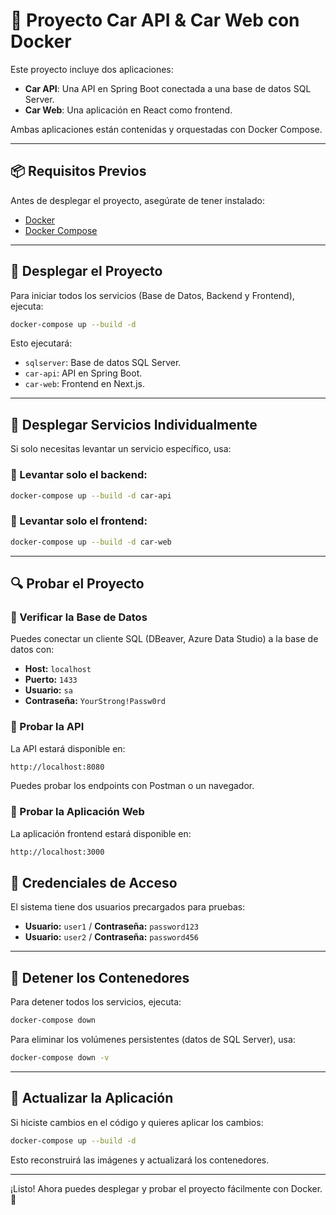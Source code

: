 # 🚀 Proyecto Car API & Car Web con Docker

Este proyecto incluye dos aplicaciones:
- **Car API**: Una API en Spring Boot conectada a una base de datos SQL Server.
- **Car Web**: Una aplicación en React como frontend.

Ambas aplicaciones están contenidas y orquestadas con Docker Compose.

---

## 📦 Requisitos Previos

Antes de desplegar el proyecto, asegúrate de tener instalado:
- [Docker](https://www.docker.com/get-started)
- [Docker Compose](https://docs.docker.com/compose/install/)

---

## 🚀 Desplegar el Proyecto

Para iniciar todos los servicios (Base de Datos, Backend y Frontend), ejecuta:

```sh
docker-compose up --build -d
```

Esto ejecutará:
- `sqlserver`: Base de datos SQL Server.
- `car-api`: API en Spring Boot.
- `car-web`: Frontend en Next.js.

---

## 📌 Desplegar Servicios Individualmente

Si solo necesitas levantar un servicio específico, usa:

### 🔹 Levantar solo el backend:
```sh
docker-compose up --build -d car-api
```

### 🔹 Levantar solo el frontend:
```sh
docker-compose up --build -d car-web
```

---

## 🔍 Probar el Proyecto

### 📌 Verificar la Base de Datos
Puedes conectar un cliente SQL (DBeaver, Azure Data Studio) a la base de datos con:
- **Host:** `localhost`
- **Puerto:** `1433`
- **Usuario:** `sa`
- **Contraseña:** `YourStrong!Passw0rd`

### 📌 Probar la API
La API estará disponible en:
```sh
http://localhost:8080
```
Puedes probar los endpoints con Postman o un navegador.

### 📌 Probar la Aplicación Web
La aplicación frontend estará disponible en:
```sh
http://localhost:3000
```

## 📌 Credenciales de Acceso  
El sistema tiene dos usuarios precargados para pruebas:  

- **Usuario:** `user1` / **Contraseña:** `password123`  
- **Usuario:** `user2` / **Contraseña:** `password456`
---

## 🛑 Detener los Contenedores

Para detener todos los servicios, ejecuta:
```sh
docker-compose down
```

Para eliminar los volúmenes persistentes (datos de SQL Server), usa:
```sh
docker-compose down -v
```

---

## 🔄 Actualizar la Aplicación
Si hiciste cambios en el código y quieres aplicar los cambios:
```sh
docker-compose up --build -d
```

Esto reconstruirá las imágenes y actualizará los contenedores.

---

¡Listo! Ahora puedes desplegar y probar el proyecto fácilmente con Docker. 🚀

